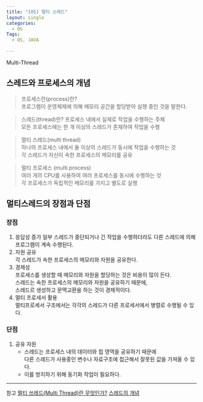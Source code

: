 ```yaml
---
title: "[OS] 멀티 스레드"
layout: single
categories:
  - OS
Tags:
  - OS, JAVA

---
```

Multi-Thread

## 스레드와 프로세스의 개념  

> 프로세스란(process)란?  
프로그램이 운영체제에 의해 메모리 공간을 할당받아 실행 중인 것을 말한다.  

> 스레드(thread)란?
프로세스 내에서 실제로 작업을 수행하는 주체  
모든 프로세스에는 한 개 이상의 스레드가 존재하여 작업을 수행  

> 멀티 스레드(multi thread)  
하나의 프로세스 내에서 둘 이상의 스레드가 동시에 작업을 수행하는 것  
각 스레드가 자신이 속한 프로세스의 메모리를 공유 

> 멀티 프로세스 (multi process)  
여러 개의 CPU를 사용하여 여러 프로세스를 동시에 수행하는 것  
각 프로세스가 독립적인 메모리를 가지고 별도로 실행  


## 멀티스레드의 장점과 단점  
### 장점  
1. 응답성 증가 
   일부 스레드가 중단되거나 긴 작업을 수행하더라도 다른 스레드에 의해 프로그램이 계속 수행된다.  
2. 자원 공유  
   각 스레드가 속한 프로세스의 메모리와 자원을 공유한다.  
3. 경제성  
    프로세스를 생성할 때 메모리와 자원을 할당하는 것은 비용이 많이 든다.  
    스레드는 속한 프로세스의 메모리와 자원을 공유하기 때문에,  
    스레드르 생성하고 문맥교환을 하는 것이 경제적이다.  
4. 멀티 프로세서 활용  
    멀티프로세서 구조에서는 각각의 스레드가 다른 프로세서에서 병렬로 수행될 수 있다.  

### 단점  
1. 공유 자원  
   - 스레드는 프로세스 내의 데이터와 힙 영역을 공유하기 때문에  
      다른 스레드가 사용중인 변수나 자료구조에 접근해서 잘못된 값을 가져올 수 있다.  
   - 이를 방지하기 위해 동기화 작업이 필요하다.   
   


---
참고
[멀티 쓰레드(Multi Thread)란 무엇인가?](https://goodgid.github.io/What-is-Multi-Thread/) [스레드의 개념](http://tcpschool.com/java/java_thread_concept)  
 
